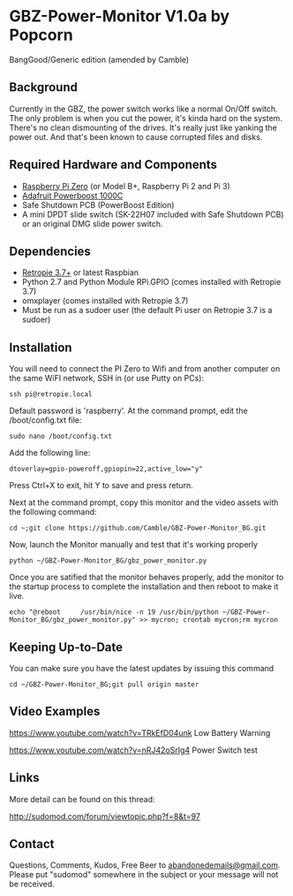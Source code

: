 # GBZ-Power-Monitor V1.0a by Popcorn
BangGood/Generic edition (amended by Camble)

Background
----------
Currently in the GBZ, the power switch works like a normal On/Off switch. The only problem is when you cut the power, it's kinda hard on the system. There's no clean dismounting of the drives. It's really just like yanking the power out. And that's been known to cause corrupted files and disks.


Required Hardware and Components
--------------------------------
- [Raspberry Pi Zero](https://www.raspberrypi.org/products/pi-zero/) (or Model B+, Raspberry Pi 2 and Pi 3)
- [Adafruit Powerboost 1000C](https://learn.adafruit.com/adafruit-powerboost-1000c-load-share-usb-charge-boost/overview)
- Safe Shutdown PCB (PowerBoost Edition)
- A mini DPDT slide switch (SK-22H07 included with Safe Shutdown PCB) or an original DMG slide power switch.

Dependencies
-----------
- [Retropie 3.7+](retropie.org.uk) or latest Raspbian
- Python 2.7 and Python Module RPi.GPIO (comes installed with Retropie 3.7)
- omxplayer (comes installed with Retropie 3.7)
- Must be run as a sudoer user (the default Pi user on Retropie 3.7 is a sudoer)

Installation
-----------

You will need to connect the PI Zero to Wifi and from another computer on the same WiFI network, SSH in (or use Putty on PCs):

```
ssh pi@retropie.local
```

Default password is 'raspberry'. At the command prompt, edit the /boot/config.txt file:

```
sudo nano /boot/config.txt
```

Add the following line:

```
dtoverlay=gpio-poweroff,gpiopin=22,active_low="y"
```

Press Ctrl+X to exit, hit Y to save and press return.

Next at the command prompt, copy this monitor and the video assets with the following command:

```
cd ~;git clone https://github.com/Camble/GBZ-Power-Monitor_BG.git
```

Now, launch the Monitor manually and test that it's working properly
```
python ~/GBZ-Power-Monitor_BG/gbz_power_monitor.py
```

Once you are satified that the monitor behaves properly, add the monitor to the startup process to complete the installation and then reboot to make it live.

```
echo "@reboot     /usr/bin/nice -n 19 /usr/bin/python ~/GBZ-Power-Monitor_BG/gbz_power_monitor.py" >> mycron; crontab mycron;rm mycron
```

Keeping Up-to-Date
------------------
You can make sure you have the latest updates by issuing this command

```
cd ~/GBZ-Power-Monitor_BG;git pull origin master
```

Video Examples
--------------
https://www.youtube.com/watch?v=TRkEfD04unk
Low Battery Warning

https://www.youtube.com/watch?v=nRJ42oSrIg4
Power Switch test

Links
-----
More detail can be found on this thread:

http://sudomod.com/forum/viewtopic.php?f=8&t=97

Contact
-------
Questions, Comments, Kudos, Free Beer to abandonedemails@gmail.com. Please put "sudomod" somewhere in the subject or your message will not be received.
